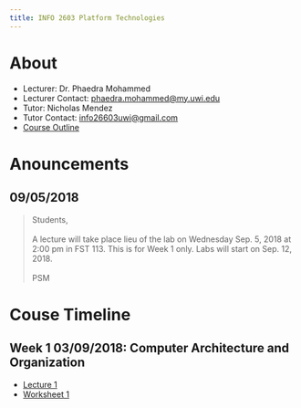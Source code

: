 ```yaml
---
title: INFO 2603 Platform Technologies
---
```


# About
- Lecturer: Dr. Phaedra Mohammed
- Lecturer Contact: phaedra.mohammed@my.uwi.edu
- Tutor: Nicholas Mendez
- Tutor Contact: info26603uwi@gmail.com
- [Course Outline](files/outline.pdf)


# Anouncements

## 09/05/2018

>Students, <br><br>
>A lecture will take place lieu of the lab on Wednesday Sep. 5, 2018 at 2:00 pm in FST 113.
This is for Week 1 only. Labs will start on Sep. 12, 2018. <br><br>
>PSM

# Couse Timeline

##  Week 1 03/09/2018: Computer Architecture and Organization

- [Lecture 1](files/lecture1.pdf)
- [Worksheet 1](files/WS1.pdf)
